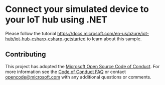 # Connect your simulated device to your IoT hub using .NET

Please follow the tutorial https://docs.microsoft.com/en-us/azure/iot-hub/iot-hub-csharp-csharp-getstarted to learn about this sample.

## Contributing

This project has adopted the [Microsoft Open Source Code of Conduct](https://opensource.microsoft.com/codeofconduct/). For more information see the [Code of Conduct FAQ](https://opensource.microsoft.com/codeofconduct/faq/) or contact [opencode@microsoft.com](mailto:opencode@microsoft.com) with any additional questions or comments.
